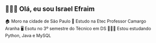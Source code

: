 ## 🧑🏻‍🦱 Olá, eu sou Israel Efraim
🏠 Moro na cidade de São Paulo
📖 Estudo na Etec Professor Camargo Aranha
🖥️ Esotu no 3º semestre do Técnico em DS
🧑🏻‍💻 Estou estudando Python, Java e MySQL

<!---
israellefraim/israellefraim is a ✨ special ✨ repository because its `README.md` (this file) appears on your GitHub profile.
You can click the Preview link to take a look at your changes.
--->
